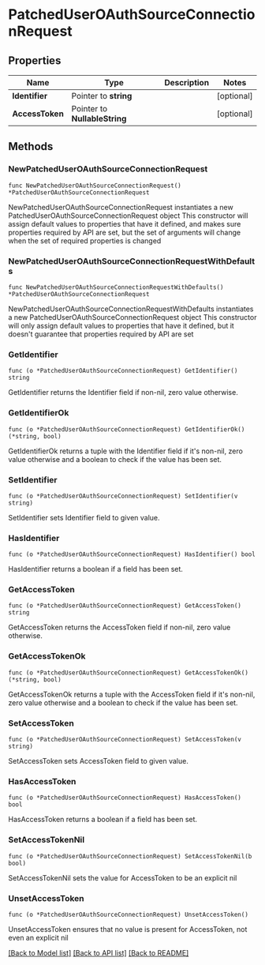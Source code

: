 # PatchedUserOAuthSourceConnectionRequest

## Properties

Name | Type | Description | Notes
------------ | ------------- | ------------- | -------------
**Identifier** | Pointer to **string** |  | [optional] 
**AccessToken** | Pointer to **NullableString** |  | [optional] 

## Methods

### NewPatchedUserOAuthSourceConnectionRequest

`func NewPatchedUserOAuthSourceConnectionRequest() *PatchedUserOAuthSourceConnectionRequest`

NewPatchedUserOAuthSourceConnectionRequest instantiates a new PatchedUserOAuthSourceConnectionRequest object
This constructor will assign default values to properties that have it defined,
and makes sure properties required by API are set, but the set of arguments
will change when the set of required properties is changed

### NewPatchedUserOAuthSourceConnectionRequestWithDefaults

`func NewPatchedUserOAuthSourceConnectionRequestWithDefaults() *PatchedUserOAuthSourceConnectionRequest`

NewPatchedUserOAuthSourceConnectionRequestWithDefaults instantiates a new PatchedUserOAuthSourceConnectionRequest object
This constructor will only assign default values to properties that have it defined,
but it doesn't guarantee that properties required by API are set

### GetIdentifier

`func (o *PatchedUserOAuthSourceConnectionRequest) GetIdentifier() string`

GetIdentifier returns the Identifier field if non-nil, zero value otherwise.

### GetIdentifierOk

`func (o *PatchedUserOAuthSourceConnectionRequest) GetIdentifierOk() (*string, bool)`

GetIdentifierOk returns a tuple with the Identifier field if it's non-nil, zero value otherwise
and a boolean to check if the value has been set.

### SetIdentifier

`func (o *PatchedUserOAuthSourceConnectionRequest) SetIdentifier(v string)`

SetIdentifier sets Identifier field to given value.

### HasIdentifier

`func (o *PatchedUserOAuthSourceConnectionRequest) HasIdentifier() bool`

HasIdentifier returns a boolean if a field has been set.

### GetAccessToken

`func (o *PatchedUserOAuthSourceConnectionRequest) GetAccessToken() string`

GetAccessToken returns the AccessToken field if non-nil, zero value otherwise.

### GetAccessTokenOk

`func (o *PatchedUserOAuthSourceConnectionRequest) GetAccessTokenOk() (*string, bool)`

GetAccessTokenOk returns a tuple with the AccessToken field if it's non-nil, zero value otherwise
and a boolean to check if the value has been set.

### SetAccessToken

`func (o *PatchedUserOAuthSourceConnectionRequest) SetAccessToken(v string)`

SetAccessToken sets AccessToken field to given value.

### HasAccessToken

`func (o *PatchedUserOAuthSourceConnectionRequest) HasAccessToken() bool`

HasAccessToken returns a boolean if a field has been set.

### SetAccessTokenNil

`func (o *PatchedUserOAuthSourceConnectionRequest) SetAccessTokenNil(b bool)`

 SetAccessTokenNil sets the value for AccessToken to be an explicit nil

### UnsetAccessToken
`func (o *PatchedUserOAuthSourceConnectionRequest) UnsetAccessToken()`

UnsetAccessToken ensures that no value is present for AccessToken, not even an explicit nil

[[Back to Model list]](../README.md#documentation-for-models) [[Back to API list]](../README.md#documentation-for-api-endpoints) [[Back to README]](../README.md)


